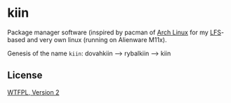# kiin

Package manager software (inspired by pacman of [Arch Linux](http://www.archlinux.org) for my [LFS](http://www.linuxfromscratch.org)-based and very own linux (running on Alienware M11x).

Genesis of the name `kiin`:
dovahkiin --> rybalkiin --> kiin

## License

[WTFPL, Version 2](http://sam.zoy.org/wtfpl)
